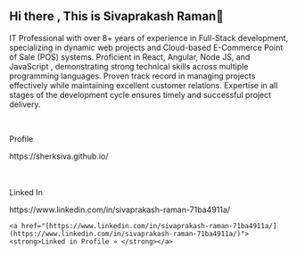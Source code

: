 ## Hi there , This is Sivaprakash Raman👋

<div>
  <p>
    IT Professional with over 8+ years of experience in Full-Stack development,
    specializing in dynamic web projects and Cloud-based E-Commerce Point of Sale
    (POS) systems. Proficient in React, Angular, Node JS, and JavaScript ,
    demonstrating strong technical skills across multiple programming languages.
    Proven track record in managing projects effectively while maintaining excellent
    customer relations. Expertise in all stages of the development cycle ensures timely
    and successful project delivery.
  </p>
  <br />
  <p>
    <p>Profile</p>
    https://sherksiva.github.io/
    <br />
    <!-- <a href="[sherksiva.github.io/](https://sherksiva.github.io/)"><strong>My profile »</strong></a> -->
    <br />
    <br />
    <p>Linked In</p>
    https://www.linkedin.com/in/sivaprakash-raman-71ba4911a/
    
    <a href="[https://www.linkedin.com/in/sivaprakash-raman-71ba4911a/](https://www.linkedin.com/in/sivaprakash-raman-71ba4911a/)"><strong>Linked in Profile » </strong></a>
  </p>
</div>
<!--
**sherksiva/sherksiva** is a ✨ _special_ ✨ repository because its `README.md` (this file) appears on your GitHub profile.

Here are some ideas to get you started:

- 🔭 I’m currently working on ...
- 🌱 I’m currently learning ...
- 👯 I’m looking to collaborate on ...
- 🤔 I’m looking for help with ...
- 💬 Ask me about ...
- 📫 How to reach me: ...
- 😄 Pronouns: ...
- ⚡ Fun fact: ...
-->
